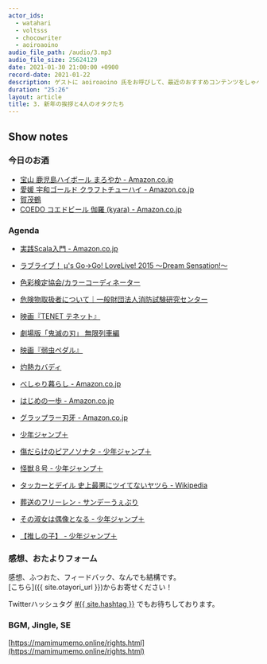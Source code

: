 ```yaml
---
actor_ids:
  - watahari
  - voltsss
  - chocowriter
  - aoiroaoino
audio_file_path: /audio/3.mp3
audio_file_size: 25624129
date: 2021-01-30 21:00:00 +0900
record-date: 2021-01-22
description: ゲストに aoiroaoino 氏をお呼びして、最近のおすすめコンテンツをしゃべりました。
duration: "25:26"
layout: article
title: 3. 新年の挨拶と4人のオタクたち
---
```


## Show notes

### 今日のお酒

- [宝山 鹿児島ハイボール まろやか - Amazon.co.jp](https://www.amazon.co.jp//dp/B07PQJW5DB/)
- [愛媛 宇和ゴールド クラフトチューハイ - Amazon.co.jp](https://www.amazon.co.jp/dp/B0811FZSLR)
- [賀茂鶴](https://www.kamotsuru.jp/)
- [COEDO コエドビール 伽羅 (kyara) - Amazon.co.jp](https://www.amazon.co.jp/dp/B007KZ2LQ4)

### Agenda

 - [実践Scala入門 - Amazon.co.jp](https://www.amazon.co.jp/dp/4297101416)
 - [ラブライブ！ μ's Go→Go! LoveLive! 2015 ～Dream Sensation!～](https://www.lovelive-anime.jp/otonokizaka/sp_5thlive.html)
 - [色彩検定協会/カラーコーディネーター](https://www.aft.or.jp/)
 - [危険物取扱者について｜一般財団法人消防試験研究センター](https://www.shoubo-shiken.or.jp/kikenbutsu/)
 
 - [映画『TENET テネット』](https://wwws.warnerbros.co.jp/tenetmovie/index.html)
 - [劇場版「鬼滅の刃」 無限列車編](https://kimetsu.com/anime/)
 - [映画『弱虫ペダル』](https://movies.shochiku.co.jp/yowapeda-eiga/)
 - [灼熱カバディ](https://urasunday.com/title/55)
 - [べしゃり暮らし - Amazon.co.jp](https://www.amazon.co.jp/dp/4088772741)
 - [はじめの一歩 - Amazon.co.jp](https://www.amazon.co.jp/dp/4063115321/)
 - [グラップラー刃牙 - Amazon.co.jp](https://www.amazon.co.jp/dp/B00AQY7IFK/)
 - [少年ジャンプ＋](https://shonenjumpplus.com/)
 - [傷だらけのピアノソナタ - 少年ジャンプ＋](https://shonenjumpplus.com/episode/13933686331726806229)
 - [怪獣８号 - 少年ジャンプ＋](https://shonenjumpplus.com/episode/13933686331674116123)
 - [タッカーとデイル 史上最悪にツイてないヤツら - Wikipedia](https://ja.wikipedia.org/wiki/%E3%82%BF%E3%83%83%E3%82%AB%E3%83%BC%E3%81%A8%E3%83%87%E3%82%A4%E3%83%AB_%E5%8F%B2%E4%B8%8A%E6%9C%80%E6%82%AA%E3%81%AB%E3%83%84%E3%82%A4%E3%81%A6%E3%81%AA%E3%81%84%E3%83%A4%E3%83%84%E3%82%89)

 - [葬送のフリーレン - サンデーうぇぶり](https://www.sunday-webry.com/detail.php?title_id=1093)
 - [その淑女は偶像となる - 少年ジャンプ＋](https://shonenjumpplus.com/episode/13933686331775866261)
 - [【推しの子】 - 少年ジャンプ＋](https://shonenjumpplus.com/episode/13933686331661632099)

### 感想、おたよりフォーム
感想、ふつおた、フィードバック、なんでも結構です。<br>
[こちら]({{ site.otayori_url }})からお寄せください！

Twitterハッシュタグ <a href="https://twitter.com/search?q=%23{{ site.hashtag }}" target="_blank">#{{ site.hashtag }}</a> でもお待ちしております。

### BGM, Jingle, SE
[https://mamimumemo.online/rights.html](https://mamimumemo.online/rights.html)
